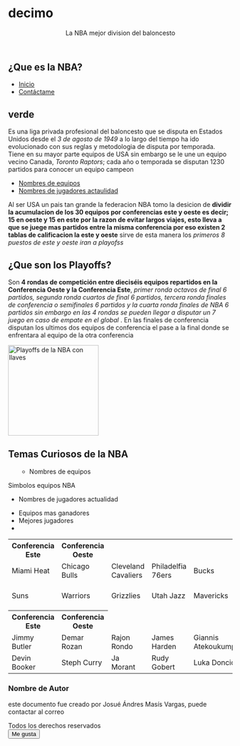 # decimo
<p></p>
<header>La NBA mejor division del baloncesto</header>
<section>
<h1>&iquest;Que es la NBA?</h1>
<nav>
<ul>
<li><a href="&rdquo;/es/&rdquo;">Inicio</a></li>
<li><a href="&rdquo;/es/contactus.php&rdquo;">Cont&aacute;ctame</a></li>
</ul>
</nav>
<h1 class="&rdquo;&rdquo;">verde</h1>
<article>
<p>Es una liga privada profesional del baloncesto que se disputa en Estados Unidos desde el <em>3 de agosto de 1949</em> a lo largo del tiempo ha ido evolucionado con sus reglas y metodologia de disputa por temporada. Tiene en su mayor parte equipos de USA sin embargo se le une un equipo vecino Canada, <em>Toronto Raptors</em>; cada a&ntilde;o o temporada se disputan 1230 partidos para conocer un equipo campeon</p>
<ul>
<li><a href="#Nombres&ndash;equipos">Nombres de equipos</a></li>
<li><a href="#Jugadores&ndash;actualidad">Nombres de jugadores actaulidad</a></li>
</ul>
</article>
<article>
<p>Al ser USA un pais tan grande la federacion NBA tomo la desicion de <strong>dividir la acumulacion de los 30 equipos por conferencias este y oeste es decir; 15 en oeste y 15 en este por la razon de evitar largos viajes, esto lleva a que se juege mas partidos entre la misma conferencia por eso existen 2 tablas de calificacion la este y oeste</strong> sirve de esta manera los <em>primeros 8 puestos de este y oeste iran a playofss</em></p>
</article>
</section>
<section>
<h2>&iquest;Que son los Playoffs?</h2>
<article>
<p>Son <strong>4 rondas de competici&oacute;n entre diecis&eacute;is equipos repartidos en la Conferencia Oeste y la Conferencia Este</strong>, <em>primer ronda octavos de final 6 partidos, segunda ronda cuartos de final 6 partidos, tercera ronda finales de conferencia o semifinales 6 partidos y la cuarta ronda finales de NBA 6 partidos sin embargo en las 4 rondas se pueden llegar a disputar un 7 juego en caso de empate en el global</em> . En las finales de conferencia disputan los ultimos dos equipos de conferencia el pase a la final donde se enfrentara al equipo de la otra conferencia</p>
<img src="https://images.app.goo.gl/hPRgKpJobQd6Q9K48" alt="Playoffs de la NBA con llaves" width="203" /></article>
</section>
<section>
<h2>Temas Curiosos de la NBA</h2>
<ul>
<ul>
<li id="Nombres&ndash;equipos">Nombres de equipos</li>
</ul>
</ul>
Simbolos equipos NBA
<ul>
<li id="Jugadores&ndash;actualidad">Nombres de jugadores actualidad</li>
</ul>
<ul>
<li>Equipos mas ganadores</li>
<li>Mejores jugadores</li>
<li></li>
</ul>
<table>
<tbody>
<tr>
<th>Conferencia Este</th>
<th>Conferencia Oeste</th>
</tr>
<tr>
<td>Miami Heat</td>
<td>Chicago Bulls</td>
<td>Cleveland Cavaliers</td>
<td>Philadelfia 76ers</td>
<td>Bucks</td>
<td>Boston celtics</td>
<td>Broklyn Nets</td>
</tr>
<tr>
<td>Suns</td>
<td>Warriors</td>
<td>Grizzlies</td>
<td>Utah Jazz</td>
<td>Mavericks</td>
<td>Nuggets</td>
<td>Los Angeles Lakers</td>
</tr>
<tr>
<th>Conferencia Este</th>
<th>Conferencia Oeste</th>
</tr>
<tr>
<td>Jimmy Butler</td>
<td>Demar Rozan</td>
<td>Rajon Rondo</td>
<td>James Harden</td>
<td>Giannis Atekoukumpo</td>
<td>Jayson Tatum</td>
<td>Kevind Durant</td>
</tr>
<tr>
<td>Devin Booker</td>
<td>Steph Curry</td>
<td>Ja Morant</td>
<td>Rudy Gobert</td>
<td>Luka Doncic</td>
<td>Nikola Jokic</td>
<td>Lebron James</td>
</tr>
</tbody>
</table>
<aside>
<h3>Nombre de Autor</h3>
<p>este documento fue creado por Josu&eacute; &Aacute;ndres Mas&iacute;s Vargas, puede contactar al correo <a href="&lt;a href=" mailto:josue05mv="" gmail="" com=""></a></p>
<footer>Todos los derechos reservados</footer></aside>
<button>Me gusta</button>&nbsp;</section>
